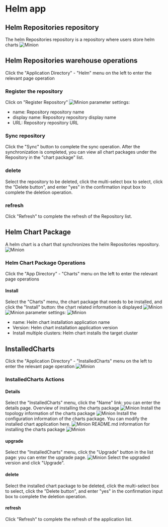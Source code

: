 # Helm app

## Helm Repositories repository
The helm Repositories repository is a repository where users store helm charts
![Minion](../../../assets/images/helm/repo-list-en.jpg)
## Helm Repositories warehouse operations

Click the "Application Directory" - "Helm" menu on the left to enter the relevant page operation
### Register the repository
Click on "Register Repository"
![Minion](../../../assets/images/helm/repo-create-en.jpg)
parameter settings:
* name: Repository repository name
* display name: Repository repository display name
* URL: Repository repository URL
### Sync repository
Click the "Sync" button to complete the sync operation. After the synchronization is completed, you can view all chart packages under the Repository in the "chart package" list.
### delete
Select the repository to be deleted, click the multi-select box to select, click the "Delete button", and enter "yes" in the confirmation input box to complete the deletion operation.
### refresh
Click "Refresh" to complete the refresh of the Repository list.


## Helm Chart Package
A helm chart is a chart that synchronizes the helm Repositories repository.
![Minion](../../../assets/images/helm/chart-list-en.jpg)
### Helm Chart Package Operations

Click the "App Directory" - "Charts" menu on the left to enter the relevant page operations
#### Install
Select the "Charts" menu, the chart package that needs to be installed, and click the "Install" button: the chart related information is displayed
![Minion](../../../assets/images/helm/chart-create1-en.jpg)
![Minion](../../../assets/images/helm/chart-create2-en.jpg)
parameter settings:
![Minion](../../../assets/images/helm/chart-create3-en.jpg)
* name: Helm chart installation application name
* Version: Helm chart installation application version
* Install multiple clusters: Helm chart installs the target cluster

## InstalledCharts
Click the "Application Directory" - "InstalledCharts" menu on the left to enter the relevant page operation
![Minion](../../../assets/images/helm/ins-list-en.jpg)
### InstalledCharts Actions

#### Details
Select the "InstalledCharts" menu, click the "Name" link: you can enter the details page.
Overview of installing the charts package
![Minion](../../../assets/images/helm/ins-info1-en.jpg)
Install the topology information of the charts package
![Minion](../../../assets/images/helm/ins-info2-en.jpg)
Install the configuration information of the charts package. You can modify the installed chart application here.
![Minion](../../../assets/images/helm/ins-info3-en.jpg)
README.md information for installing the charts package
![Minion](../../../assets/images/helm/ins-info4-en.jpg)

#### upgrade
Select the "InstalledCharts" menu, click the "Upgrade" button in the list page: you can enter the upgrade page.
![Minion](../../../assets/images/helm/ins-upgrade-en.jpg)
Select the upgraded version and click "Upgrade".
#### delete
Select the installed chart package to be deleted, click the multi-select box to select, click the "Delete button", and enter "yes" in the confirmation input box to complete the deletion operation.
#### refresh
Click "Refresh" to complete the refresh of the application list.